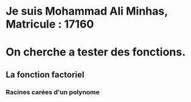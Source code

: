 # Je suis Mohammad Ali Minhas, Matricule : 17160
# On cherche a tester des fonctions. 
## La fonction factoriel
### Racines carées d'un polynome 
